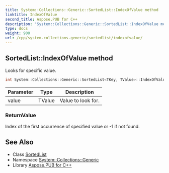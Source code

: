 ```yaml
---
title: System::Collections::Generic::SortedList::IndexOfValue method
linktitle: IndexOfValue
second_title: Aspose.PUB for C++
description: 'System::Collections::Generic::SortedList::IndexOfValue method. Looks for specific value in C++.'
type: docs
weight: 900
url: /cpp/system.collections.generic/sortedlist/indexofvalue/
---
```

## SortedList::IndexOfValue method


Looks for specific value.

```cpp
int System::Collections::Generic::SortedList<TKey, TValue>::IndexOfValue(TValue value) const
```


| Parameter | Type | Description |
| --- | --- | --- |
| value | TValue | Value to look for. |

### ReturnValue

Index of the first occurrence of specified value or -1 if not found.

## See Also

* Class [SortedList](../)
* Namespace [System::Collections::Generic](../../)
* Library [Aspose.PUB for C++](../../../)
